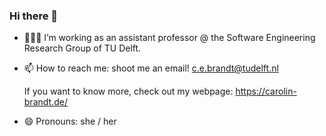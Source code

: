 ### Hi there 👋

- 👩🏻‍💻 I’m working as an assistant professor @ the Software Engineering Research Group of TU Delft.
<!--
-   I'm looking into how developers interact with automatic test generation tools and how we can build tools that bring truly useful tests to them 😊
- 💬 Ask me about anything related to custom keyboard layouts, test generation and the software engineering research world 🌍️
-->
- 📫 How to reach me: shoot me an email! c.e.brandt@tudelft.nl

  If you want to know more, check out my webpage: https://carolin-brandt.de/
- 😄 Pronouns: she / her

<!--
**lacinoire/lacinoire** is a ✨ _special_ ✨ repository because its `README.md` (this file) appears on your GitHub profile.

Here are some ideas to get you started:

- 🔭 I’m currently working on ...
- 🌱 I’m currently learning ...
- 👯 I’m looking to collaborate on ...
- 🤔 I’m looking for help with ...
- 💬 Ask me about ...
- 📫 How to reach me: ...
- 😄 Pronouns: ...
- ⚡ Fun fact: ...
-->

